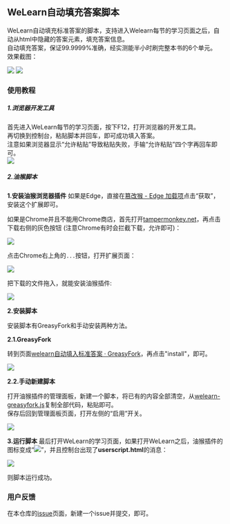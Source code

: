 ## WeLearn自动填充答案脚本

WeLearn自动填充标准答案的脚本，支持进入Welearn每节的学习页面之后，自动从html中隐藏的答案元素，填充答案信息。  
自动填充答案，保证99.9999%准确，经实测能半小时刷完整本书的6个单元。  
效果截图：

![](images/fillAnswer.png)
![](images/fillAnswer2.png)

### 使用教程

##### 1.浏览器开发工具

首先进入WeLearn每节的学习页面，按下F12，打开浏览器的开发工具。  
再切换到控制台，粘贴脚本并回车，即可成功填入答案。  
注意如果浏览器显示“允许粘贴”导致粘贴失败，手输“允许粘贴”四个字再回车即可。  
![](images/console.png)

##### 2.油猴脚本

**1.安装油猴浏览器插件**
如果是Edge，直接在[篡改猴 - Edge 加载项](https://microsoftedge.microsoft.com/addons/detail/%E7%AF%A1%E6%94%B9%E7%8C%B4/iikmkjmpaadaobahmlepeloendndfphd)点击“获取”，安装这个扩展即可。  

如果是Chrome并且不能用Chrome商店，首先打开[tampermonkey.net](https://www.tampermonkey.net/index.php)，再点击下载右侧的灰色按钮 (注意Chrome有时会拦截下载，允许即可)：

![](images/download-greasy.png)

点击Chrome右上角的`...`按钮，打开扩展页面：

![](images/chrome-menu.png)

把下载的文件拖入，就能安装油猴插件:

![](images/drag-to-install-extensions.png)

**2.安装脚本**

安装脚本有GreasyFork和手动安装两种方法。  

**2.1.GreasyFork**

转到页面[welearn自动填入标准答案 · GreasyFork](https://greasyfork.org/en/scripts/528497-welearn%E8%87%AA%E5%8A%A8%E5%A1%AB%E5%85%A5%E6%A0%87%E5%87%86%E7%AD%94%E6%A1%88-filling-standard-answers-on-welearn)，再点击"install"，即可。  

![](images/greasyfork.png)

**2.2.手动新建脚本**

打开油猴插件的管理面板，新建一个脚本，将已有的内容全部清空，从[welearn-greasyfork.js](welearn-greasyfork.js)复制全部代码，粘贴即可。  
保存后回到管理面板页面，打开左侧的“启用”开关。  

![](images/tampermonkey-extension.png)

**3.运行脚本**
最后打开WeLearn的学习页面，如果打开WeLearn之后，油猴插件的图标变成“![](images/tampermonkey-active.png)”，并且控制台出现了**userscript.html**的消息：

![](images/console.png)

则脚本运行成功。  

### 用户反馈

在本仓库的[issue](https://github.com/qfcy/WelearnFillAnswer/issues)页面，新建一个issue并提交，即可。  